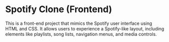 # Spotify Clone (Frontend)
  This is a front-end project that mimics the Spotify user interface using HTML and CSS. 
  It allows users to experience a Spotify-like layout, including elements like playlists, song lists, navigation menus, and media controls.

